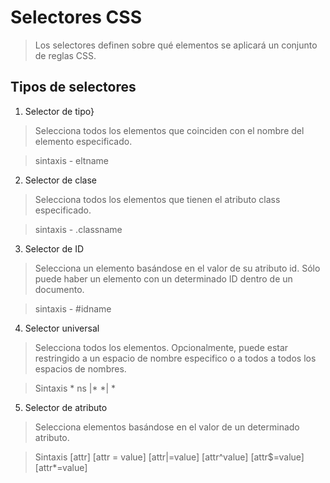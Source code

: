 # Selectores  CSS

> Los selectores definen sobre qué elementos se aplicará un conjunto de reglas CSS.
## Tipos de selectores

1. Selector de tipo}
> Selecciona todos los elementos que coinciden con el nombre del elemento especificado.

> sintaxis - eltname
2. Selector de clase
>  Selecciona todos los elementos que tienen el atributo class especificado.

> sintaxis - .classname
3. Selector de ID

> Selecciona un elemento basándose en el valor de su atributo id. Sólo puede haber un elemento con un determinado ID dentro de un documento.

> sintaxis - #idname
4. Selector universal
> Selecciona todos los elementos. Opcionalmente, puede estar restringido a un espacio de nombre especifico o a todos a todos los espacios de nombres.

> Sintaxis * ns |* *| *

5. Selector de atributo
> Selecciona elementos basándose en el valor de un determinado atributo.

> Sintaxis [attr] [attr = value] [attr|=value] [attr^value]
[attr$=value] [attr*=value]
